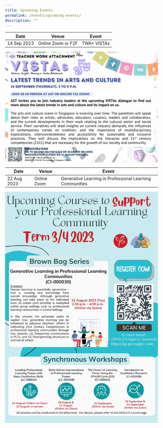 ```yaml
---
title: Upcoming Events
permalink: /events/upcoming-events/
description: ""
---
```


| Date | Venue | Event|
| -------- | -------- | -------- |
|  14 Sep 2023  | Online Zoom or F2F  | TWA+ VISTAs  |

<a target="_blank" href="https://go.gov.sg/vistas23">![Vista-Sep23](/images/Events/Vista-Sep23.png)</a>

| Date | Venue | Event|
| ---------- | -------- | -------- |
|  22 Aug 2023  | Online Zoom  | Generative Learning in Professional Learning Communities  |

<a target="_blank" href="https://go.gov.sg/plc-wiki">![brownbag-aug23](/images/Events/brownbag-aug2023.jpg)</a>